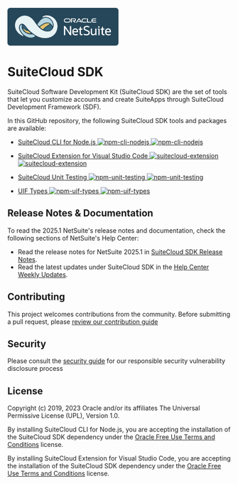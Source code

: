 <p align="left"><a href="#"><img width="250" src="resources/Netsuite-logo-ocean-150-bg.png"></a></p>

# SuiteCloud SDK
SuiteCloud Software Development Kit (SuiteCloud SDK) are the set of tools that let you customize accounts and create SuiteApps through SuiteCloud Development Framework (SDF).

In this GitHub repository, the following SuiteCloud SDK tools and packages are available:
- [SuiteCloud CLI for Node.js](./packages/node-cli)<a href="https://www.npmjs.com/package/@oracle/suitecloud-cli">
    <img src="https://img.shields.io/npm/dm/@oracle/suitecloud-cli.svg" alt="npm-cli-nodejs"/>
    <img src="https://img.shields.io/npm/v/@oracle/suitecloud-cli.svg" alt="npm-cli-nodejs"/>
</a>

- [SuiteCloud Extension for Visual Studio Code](./packages/vscode-extension)<a href="https://marketplace.visualstudio.com/items?itemName=Oracle.suitecloud-vscode-extension">
    <img src="https://img.shields.io/visual-studio-marketplace/i/oracle.suitecloud-vscode-extension.svg" alt="suitecloud-extension"/>
    <img src="https://img.shields.io/visual-studio-marketplace/v/oracle.suitecloud-vscode-extension.svg" alt="suitecloud-extension"/>
</a>

- [SuiteCloud Unit Testing](./packages/unit-testing)<a href="https://www.npmjs.com/package/@oracle/suitecloud-unit-testing">
    <img src="https://img.shields.io/npm/dm/@oracle/suitecloud-unit-testing.svg" alt="npm-unit-testing"/>
    <img src="https://img.shields.io/npm/v/@oracle/suitecloud-unit-testing.svg" alt="npm-unit-testing"/>
</a>

- [UIF Types](./packages/uif-types)<a href="https://www.npmjs.com/package/@oracle/netsuite-uif-types">
    <img src="https://img.shields.io/npm/dm/@oracle/netsuite-uif-types.svg" alt="npm-uif-types"/>
    <img src="https://img.shields.io/npm/v/@oracle/netsuite-uif-types.svg" alt="npm-uif-types"/>
</a>

## Release Notes & Documentation
To read the 2025.1 NetSuite's release notes and documentation, check the following sections of NetSuite's Help Center:
- Read the release notes for NetSuite 2025.1 in [SuiteCloud SDK Release Notes](https://docs.oracle.com/en/cloud/saas/netsuite/ns-online-help/section_1558730192.html). 
- Read the latest updates under SuiteCloud SDK in the [Help Center Weekly Updates](https://docs.oracle.com/en/cloud/saas/netsuite/ns-online-help/chapter_3798389663.html).


## Contributing
This project welcomes contributions from the community. Before submitting a pull request, please [review our contribution guide](./CONTRIBUTING.md)


## Security
Please consult the [security guide](./SECURITY.md) for our responsible security vulnerability disclosure process


## License
Copyright (c) 2019, 2023 Oracle and/or its affiliates The Universal Permissive License (UPL), Version 1.0.

By installing SuiteCloud CLI for Node.js, you are accepting the installation of the SuiteCloud SDK dependency under the [Oracle Free Use Terms and Conditions](https://www.oracle.com/downloads/licenses/oracle-free-license.html) license.

By installing SuiteCloud Extension for Visual Studio Code, you are accepting the installation of the SuiteCloud SDK dependency under the [Oracle Free Use Terms and Conditions](https://www.oracle.com/downloads/licenses/oracle-free-license.html) license.
